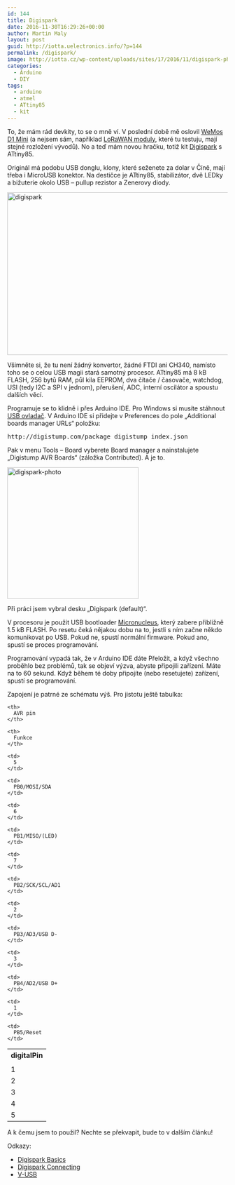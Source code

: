 ```yaml
---
id: 144
title: Digispark
date: 2016-11-30T16:29:26+00:00
author: Martin Maly
layout: post
guid: http://iotta.uelectronics.info/?p=144
permalink: /digispark/
image: http://iotta.cz/wp-content/uploads/sites/17/2016/11/digispark-photo.jpg
categories:
  - Arduino
  - DIY
tags:
  - arduino
  - atmel
  - ATtiny85
  - kit
---
```

To, že mám rád devkity, to se o mně ví. V poslední době mě oslovil [WeMos D1 Mini](https://esp8266.cz/wemos-d1-mini/) (a nejsem sám, například [LoRaWAN moduly](https://www.arduinotech.cz/produkt/lorawan-arduino-uno/), které tu testuju, mají stejné rozložení vývodů). No a teď mám novou hračku, totiž kit [Digispark](http://digistump.com/products/1) s ATtiny85.

Originál má podobu USB donglu, klony, které seženete za dolar v Číně, mají třeba i MicroUSB konektor. Na destičce je ATtiny85, stabilizátor, dvě LEDky a bižuterie okolo USB &#8211; pullup rezistor a Zenerovy diody.

<a href="http://iotta.uelectronics.info/wp-content/uploads/sites/17/2016/11/digispark.jpg" rel="lightbox"><img loading="lazy" class="aligncenter size-large wp-image-145" src="http://iotta.uelectronics.info/wp-content/uploads/sites/17/2016/11/digispark-1024x593.jpg" alt="digispark" width="640" height="371" srcset="https://iotta.cz/wp-content/uploads/sites/17/2016/11/digispark-1024x593.jpg 1024w, https://iotta.cz/wp-content/uploads/sites/17/2016/11/digispark-300x174.jpg 300w, https://iotta.cz/wp-content/uploads/sites/17/2016/11/digispark-768x445.jpg 768w, https://iotta.cz/wp-content/uploads/sites/17/2016/11/digispark.jpg 1183w" sizes="(max-width: 640px) 100vw, 640px" /></a>

Všimněte si, že tu není žádný konvertor, žádné FTDI ani CH340, namísto toho se o celou USB magii stará samotný procesor. ATtiny85 má 8 kB FLASH, 256 bytů RAM, půl kila EEPROM, dva čítače / časovače, watchdog, USI (tedy I2C a SPI v jednom), přerušení, ADC, interní oscilátor a spoustu dalších věcí.

<p class="">
  Programuje se to klidně i přes Arduino IDE. Pro Windows si musíte stáhnout <a href="https://github.com/digistump/DigistumpArduino/releases/download/1.6.7/Digistump.Drivers.zip">USB ovladač</a>. V Arduino IDE si přidejte v Preferences do pole &#8222;Additional boards manager URLs&#8220; položku:
</p>

<pre class="">http://digistump.com/package_digistump_index.json</pre>

Pak v menu Tools &#8211; Board vyberete Board manager a nainstalujete &#8222;Digistump AVR Boards&#8220; (záložka Contributed). A je to.

<a href="http://iotta.uelectronics.info/wp-content/uploads/sites/17/2016/11/digispark-photo.jpg" rel="lightbox"><img loading="lazy" class="aligncenter size-medium wp-image-146" src="http://iotta.uelectronics.info/wp-content/uploads/sites/17/2016/11/digispark-photo-300x300.jpg" alt="digispark-photo" width="300" height="300" srcset="https://iotta.cz/wp-content/uploads/sites/17/2016/11/digispark-photo-300x300.jpg 300w, https://iotta.cz/wp-content/uploads/sites/17/2016/11/digispark-photo-150x150.jpg 150w, https://iotta.cz/wp-content/uploads/sites/17/2016/11/digispark-photo-768x768.jpg 768w, https://iotta.cz/wp-content/uploads/sites/17/2016/11/digispark-photo.jpg 800w" sizes="(max-width: 300px) 100vw, 300px" /></a>

Při práci jsem vybral desku &#8222;Digispark (default)&#8220;.

V procesoru je použit USB bootloader [Micronucleus](https://github.com/micronucleus/micronucleus), který zabere přibližně 1.5 kB FLASH. Po resetu čeká nějakou dobu na to, jestli s ním začne někdo komunikovat po USB. Pokud ne, spustí normální firmware. Pokud ano, spustí se proces programování.

Programování vypadá tak, že v Arduino IDE dáte Přeložit, a když všechno proběhlo bez problémů, tak se objeví výzva, abyste připojili zařízení. Máte na to 60 sekund. Když během té doby připojíte (nebo resetujete) zařízení, spustí se programování.

Zapojení je patrné ze schématu výš. Pro jistotu ještě tabulka:

<table>
  <tr>
    <th>
      digitalPin
    </th>
    
    <th>
      AVR pin
    </th>
    
    <th>
      Funkce
    </th>
  </tr>
  
  <tr>
    <td>
    </td>
    
    <td>
      5
    </td>
    
    <td>
      PB0/MOSI/SDA
    </td>
  </tr>
  
  <tr>
    <td>
      1
    </td>
    
    <td>
      6
    </td>
    
    <td>
      PB1/MISO/(LED)
    </td>
  </tr>
  
  <tr>
    <td>
      2
    </td>
    
    <td>
      7
    </td>
    
    <td>
      PB2/SCK/SCL/AD1
    </td>
  </tr>
  
  <tr>
    <td>
      3
    </td>
    
    <td>
      2
    </td>
    
    <td>
      PB3/AD3/USB D-
    </td>
  </tr>
  
  <tr>
    <td>
      4
    </td>
    
    <td>
      3
    </td>
    
    <td>
      PB4/AD2/USB D+
    </td>
  </tr>
  
  <tr>
    <td>
      5
    </td>
    
    <td>
      1
    </td>
    
    <td>
      PB5/Reset
    </td>
  </tr>
</table>





A k čemu jsem to použil? Nechte se překvapit, bude to v dalším článku!

Odkazy:

  * [Digispark Basics](http://digistump.com/wiki/digispark/tutorials/basics)
  * [Digispark Connecting](http://digistump.com/wiki/digispark/tutorials/connecting)
  * [V-USB](https://www.obdev.at/products/vusb/index-de.html)